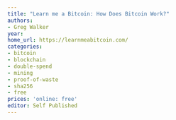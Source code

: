 ```yaml
---
title: "Learn me a Bitcoin: How Does Bitcoin Work?"
authors:
- Greg Walker
year:
home_url: https://learnmeabitcoin.com/
categories:
- bitcoin
- blockchain
- double-spend
- mining
- proof-of-waste
- sha256
- free
prices: 'online: free'
editor: Self Published
---
```

